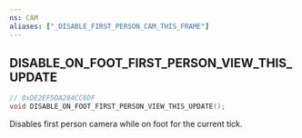 ```yaml
---
ns: CAM
aliases: ["_DISABLE_FIRST_PERSON_CAM_THIS_FRAME"]
---
```

## DISABLE_ON_FOOT_FIRST_PERSON_VIEW_THIS_UPDATE

```c
// 0xDE2EF5DA284CC8DF
void DISABLE_ON_FOOT_FIRST_PERSON_VIEW_THIS_UPDATE();
```

Disables first person camera while on foot for the current tick.
